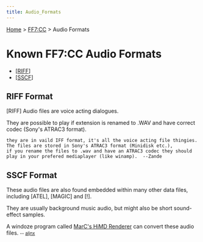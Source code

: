 ```yaml
---
title: Audio_Formats
---
```


[Home](../Main_Page.md) > [FF7:CC](../FF7:CC.md) > Audio Formats

# Known FF7:CC Audio Formats

-   [\[RIFF](Audio_Formats.md#RIFF_Format)\]
-   [\[SSCF](Audio_Formats.md#SSCF_Format)\]

## RIFF Format

\[RIFF\] Audio files are voice acting dialogues.

They are possible to play if extension is renamed to .WAV and have correct codec (Sony's ATRAC3 format).

    they are in vaild IFF format, it's all the voice acting file thingies. The files are stored in Sony's ATRAC3 format (Minidisk etc.), 
    if you rename the files to .wav and have an ATRAC3 codec they should play in your prefered mediaplayer (like winamp).  --Zande

## SSCF Format

These audio files are also found embedded within many other data files, including \[ATEL\], \[MAGIC\] and \[!\].

They are usually background music audio, but might also be short sound-effect samples.

A windoze program called [MarC's HiMD Renderer](FF7:CC#Viewers_/_Extractors "wikilink") can convert these audio files. <small>-- [aljnx](http://forums.qhimm.com/index.php?action=profile;u=4675)</small>
